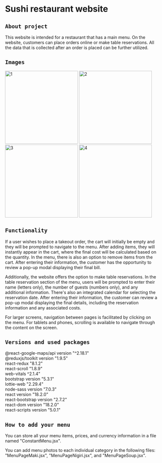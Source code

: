 # Sushi restaurant website

## `About project`

This website is intended for a restaurant that has a main menu. On the website, customers can place orders online or make table reservations. All the data that is collected after an order is placed can be further utilized.

## `Images`

<img src="https://github.com/TigerTimofey/soul-mall/assets/119110538/9bbcc040-9368-475f-96f4-5361c369a2ff" alt="1"  height="240">
<img src="https://github.com/TigerTimofey/fapla-app/assets/119110538/cb64c708-ab24-413c-81c8-bc09cb4a3da8" alt="2"  height="240">
<img src="https://github.com/TigerTimofey/soul-mall/assets/119110538/74063b86-4c16-47b6-b12b-0dd13814305b" alt="3"  height="240">
<img src="https://github.com/TigerTimofey/soul-mall/assets/119110538/11cfcbd0-687d-4b94-be98-e4a1b4ce2926" alt="4"  height="240">

## `Functionality`

If a user wishes to place a takeout order, the cart will initially be empty and they will be prompted to navigate to the menu. After adding items, they will instantly appear in the cart, where the final cost will be calculated based on the quantity. In the menu, there is also an option to remove items from the cart. After entering their information, the customer has the opportunity to review a pop-up modal displaying their final bill.

Additionally, the website offers the option to make table reservations. In the table reservation section of the menu, users will be prompted to enter their name (letters only), the number of guests (numbers only), and any additional information. There's also an integrated calendar for selecting the reservation date. After entering their information, the customer can review a pop-up modal displaying the final details, including the reservation information and any associated costs.

For larger screens, navigation between pages is facilitated by clicking on the menu. For tablets and phones, scrolling is available to navigate through the content on the screen.

## `Versions and used packages`

@react-google-maps/api version "^2.18.1"\
@reduxjs/toolkit version "1.9.5"\
react-redux "8.1.2"\
react-scroll "1.8.9"\
web-vitals ^2.1.4"\
bootstrap version "5.3.1"\
lottie-web "2.29.4"\
node-sass version "7.0.3"\
react version "18.2.0"\
react-bootstrap version "2.7.2"\
react-dom version "18.2.0"\
react-scripts version "5.0.1"

## `How to add your menu`

You can store all your menu items, prices, and currency information in a file named "ConstantMenu.jsx".

You can add menu photos to each individual category in the following files: "MenuPageMaki.jsx", "MenuPageNigiri.jsx", and "MenuPageSoup.jsx".
